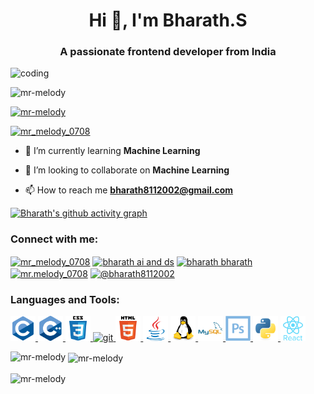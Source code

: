 <h1 align="center">Hi 👋, I'm Bharath.S</h1>
<h3 align="center">A passionate frontend developer from India</h3>

![coding](https://user-images.githubusercontent.com/115630163/196596370-c9730f55-03b7-41c6-9a61-9119f021940a.gif)


<p align="left"> <img src="https://komarev.com/ghpvc/?username=mr-melody&label=Profile%20views&color=0e75b6&style=flat" alt="mr-melody" /> </p>

<p align="left"> <a href="https://github.com/ryo-ma/github-profile-trophy"><img src="https://github-profile-trophy.vercel.app/?username=mr-melody" alt="mr-melody" /></a> </p>

<p align="left"> <a href="https://twitter.com/mr_melody_0708" target="blank"><img src="https://img.shields.io/twitter/follow/mr_melody_0708?logo=twitter&style=for-the-badge" alt="mr_melody_0708" /></a> </p>

- 🌱 I’m currently learning **Machine Learning**

- 👯 I’m looking to collaborate on **Machine Learning**

- 📫 How to reach me **bharath8112002@gmail.com**

[![Bharath's github activity graph](https://activity-graph.herokuapp.com/graph?username=mr-melody&theme=react-dark)](https://github.com/mr-melody/github-readme-activity-graph)

<h3 align="left">Connect with me:</h3>
<p align="left">
<a href="https://twitter.com/mr_melody_0708" target="blank"><img align="center" src="https://raw.githubusercontent.com/rahuldkjain/github-profile-readme-generator/master/src/images/icons/Social/twitter.svg" alt="mr_melody_0708" height="30" width="40" /></a>
<a href="https://linkedin.com/in/bharath ai and ds" target="blank"><img align="center" src="https://raw.githubusercontent.com/rahuldkjain/github-profile-readme-generator/master/src/images/icons/Social/linked-in-alt.svg" alt="bharath ai and ds" height="30" width="40" /></a>
<a href="https://fb.com/bharath bharath" target="blank"><img align="center" src="https://raw.githubusercontent.com/rahuldkjain/github-profile-readme-generator/master/src/images/icons/Social/facebook.svg" alt="bharath bharath" height="30" width="40" /></a>
<a href="https://instagram.com/mr.melody_0708" target="blank"><img align="center" src="https://raw.githubusercontent.com/rahuldkjain/github-profile-readme-generator/master/src/images/icons/Social/instagram.svg" alt="mr.melody_0708" height="30" width="40" /></a>
<a href="https://www.hackerearth.com/@bharath8112002" target="blank"><img align="center" src="https://raw.githubusercontent.com/rahuldkjain/github-profile-readme-generator/master/src/images/icons/Social/hackerearth.svg" alt="@bharath8112002" height="30" width="40" /></a>
</p>

<h3 align="left">Languages and Tools:</h3>
<p align="left"> <a href="https://www.cprogramming.com/" target="_blank" rel="noreferrer"> <img src="https://raw.githubusercontent.com/devicons/devicon/master/icons/c/c-original.svg" alt="c" width="40" height="40"/> </a> <a href="https://www.w3schools.com/cpp/" target="_blank" rel="noreferrer"> <img src="https://raw.githubusercontent.com/devicons/devicon/master/icons/cplusplus/cplusplus-original.svg" alt="cplusplus" width="40" height="40"/> </a> <a href="https://www.w3schools.com/css/" target="_blank" rel="noreferrer"> <img src="https://raw.githubusercontent.com/devicons/devicon/master/icons/css3/css3-original-wordmark.svg" alt="css3" width="40" height="40"/> </a> <a href="https://git-scm.com/" target="_blank" rel="noreferrer"> <img src="https://www.vectorlogo.zone/logos/git-scm/git-scm-icon.svg" alt="git" width="40" height="40"/> </a> <a href="https://www.w3.org/html/" target="_blank" rel="noreferrer"> <img src="https://raw.githubusercontent.com/devicons/devicon/master/icons/html5/html5-original-wordmark.svg" alt="html5" width="40" height="40"/> </a> <a href="https://www.java.com" target="_blank" rel="noreferrer"> <img src="https://raw.githubusercontent.com/devicons/devicon/master/icons/java/java-original.svg" alt="java" width="40" height="40"/> </a> <a href="https://www.linux.org/" target="_blank" rel="noreferrer"> <img src="https://raw.githubusercontent.com/devicons/devicon/master/icons/linux/linux-original.svg" alt="linux" width="40" height="40"/> </a> <a href="https://www.mysql.com/" target="_blank" rel="noreferrer"> <img src="https://raw.githubusercontent.com/devicons/devicon/master/icons/mysql/mysql-original-wordmark.svg" alt="mysql" width="40" height="40"/> </a> <a href="https://www.photoshop.com/en" target="_blank" rel="noreferrer"> <img src="https://raw.githubusercontent.com/devicons/devicon/master/icons/photoshop/photoshop-line.svg" alt="photoshop" width="40" height="40"/> </a> <a href="https://www.python.org" target="_blank" rel="noreferrer"> <img src="https://raw.githubusercontent.com/devicons/devicon/master/icons/python/python-original.svg" alt="python" width="40" height="40"/> </a> <a href="https://reactjs.org/" target="_blank" rel="noreferrer"> <img src="https://raw.githubusercontent.com/devicons/devicon/master/icons/react/react-original-wordmark.svg" alt="react" width="40" height="40"/> </a> </p>

<p><img align="left" src="https://github-readme-stats.vercel.app/api/top-langs?username=mr-melody&show_icons=true&locale=en&layout=compact" alt="mr-melody" /></p>

<p>&nbsp;<img align="center" src="https://github-readme-stats.vercel.app/api?username=mr-melody&show_icons=true&locale=en" alt="mr-melody" /></p>

<p><img align="center" src="https://github-readme-streak-stats.herokuapp.com/?user=mr-melody&" alt="mr-melody" /></p>
